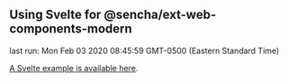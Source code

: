 ## Using Svelte for @sencha/ext-web-components-modern

last run: Mon Feb 03 2020 08:45:59 GMT-0500 (Eastern Standard Time)

[A Svelte example is available here](https://github.com/sencha/ext-web-components/tree/ext-web-components-7.1.1/packages/ext-web-components-boilerplate-svelte).
